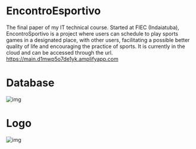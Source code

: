 # EncontroEsportivo

  The final paper of my IT technical course. Started at FIEC (Indaiatuba), EncontroSportivo is a project where users can schedule to play sports games in a designated place, with other users, facilitating a possible better quality of life and encouraging the practice of sports. 
  It is currently in the cloud and can be accessed through the url.
https://main.d1mwp5o7de1yk.amplifyapp.com



# Database 
![img](https://i.imgur.com/ZTDcytc.png)



# Logo
![img](https://i.imgur.com/KTSu7Eu.png)
